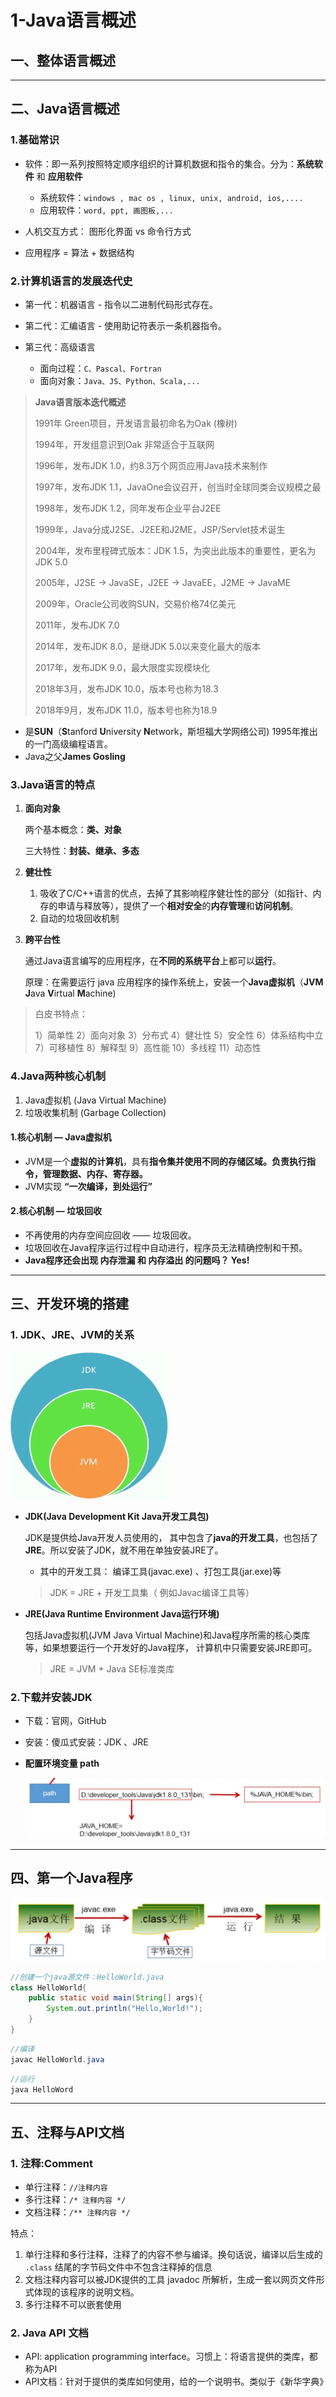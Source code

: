 # 1-Java语言概述

## 一、整体语言概述



<!-- ![image-20220802103614465](.\image\image-20220802103614465.png) -->

---

## 二、Java语言概述

### 1.基础常识

- 软件：即一系列按照特定顺序组织的计算机数据和指令的集合。分为：**系统软件** 和 **应用软件**
  - 系统软件：`windows , mac os , linux, unix, android, ios,....`
  - 应用软件：`word, ppt, 画图板,...`

- 人机交互方式： 图形化界面  vs  命令行方式

- 应用程序 = 算法 + 数据结构

### 2.计算机语言的发展迭代史

- 第一代：机器语言 - 指令以二进制代码形式存在。

- 第二代：汇编语言 - 使用助记符表示一条机器指令。

- 第三代：高级语言
  - 面向过程：`C、Pascal、Fortran`
  - 面向对象：`Java、JS、Python、Scala,...`

> **Java语言版本迭代概述**
>
> 1991年 Green项目，开发语言最初命名为Oak (橡树)
>
> 1994年，开发组意识到Oak 非常适合于互联网
>
> 1996年，发布JDK 1.0，约8.3万个网页应用Java技术来制作
>
> 1997年，发布JDK 1.1，JavaOne会议召开，创当时全球同类会议规模之最
>
> 1998年，发布JDK 1.2，同年发布企业平台J2EE
>
> 1999年，Java分成J2SE、J2EE和J2ME，JSP/Servlet技术诞生
>
> 2004年，发布里程碑式版本：JDK 1.5，为突出此版本的重要性，更名为JDK 5.0
>
> 2005年，J2SE -> JavaSE，J2EE -> JavaEE，J2ME -> JavaME
>
> 2009年，Oracle公司收购SUN，交易价格74亿美元
>
> 2011年，发布JDK 7.0
>
> 2014年，发布JDK 8.0，是继JDK 5.0以来变化最大的版本
>
> 2017年，发布JDK 9.0，最大限度实现模块化
>
> 2018年3月，发布JDK 10.0，版本号也称为18.3
>
> 2018年9月，发布JDK 11.0，版本号也称为18.9

- 是**SUN**（**S**tanford **U**niversity **N**etwork，斯坦福大学网络公司) 1995年推出的一门高级编程语言。
- Java之父**James Gosling**

### 3.Java语言的特点

1. **面向对象**

   两个基本概念：**类、对象**

   三大特性：**封装、继承、多态**

2. **健壮性**

   1. 吸收了C/C++语言的优点，去掉了其影响程序健壮性的部分（如指针、内存的申请与释放等），提供了一个**相对安全**的**内存管理**和**访问机制**。
   2. 自动的垃圾回收机制

3. **跨平台性**

   通过Java语言编写的应用程序，在**不同的系统平台**上都可以**运行**。

   原理：在需要运行 java 应用程序的操作系统上，安装一个**Java虚拟机**（**JVM** **J**ava **V**irtual **M**achine)

> 白皮书特点：
>
> 1）简单性
> 2）面向对象
> 3）分布式
> 4）健壮性
> 5）安全性
> 6）体系结构中立
> 7）可移植性
> 8）解释型
> 9）高性能
> 10）多线程
> 11）动态性

### 4.Java两种核心机制

1. Java虚拟机 (Java Virtual Machine)
2. 垃圾收集机制 (Garbage Collection)

#### 1.核心机制 — Java虚拟机

- JVM是一个**虚拟的计算机**，具有**指令集并使用不同的存储区域。负责执行指令，管理数据、内存、寄存器。**
- JVM实现 **“一次编译，到处运行”**

#### 2.核心机制 — 垃圾回收

- 不再使用的内存空间应回收 —— 垃圾回收。
- 垃圾回收在Java程序运行过程中自动进行，程序员无法精确控制和干预。
- **Java程序还会出现 内存泄漏 和 内存溢出 的问题吗？ Yes!**

---

## 三、开发环境的搭建

### 1. JDK、JRE、JVM的关系



<img src=".\image\image-20220802110804207.png" alt="image-20220802110804207" style="zoom:50%;" />

- **JDK(Java Development Kit Java开发工具包)**

  JDK是提供给Java开发人员使用的， 其中包含了**java的开发工具**，也包括了**JRE**。所以安装了JDK，就不用在单独安装JRE了。

  - 其中的开发工具： 编译工具(javac.exe) 、打包工具(jar.exe)等

  >  JDK = JRE + 开发工具集（ 例如Javac编译工具等）

- **JRE(Java Runtime Environment Java运行环境)**

  包括Java虚拟机(JVM Java Virtual Machine)和Java程序所需的核心类库等，如果想要运行一个开发好的Java程序， 计算机中只需要安装JRE即可。

  > JRE = JVM + Java SE标准类库

### 2.下载并安装JDK

- 下载：官网，GitHub

- 安装：傻瓜式安装：JDK 、JRE

- **配置环境变量 path**

  <img src=".\image\image-20220802112338542.png" alt="image-20220802112338542" style="zoom:50%;" />

---

## 四、第一个Java程序

<img src=".\image\image-20220802112309949.png" alt="image-20220802112309949" style="zoom:50%;" />



```java
//创建一个java源文件：HelloWorld.java
class HelloWorld{
	public static void main(String[] args){
		System.out.println("Hello,World!");
	}
}
```

```java
//编译
javac HelloWorld.java
```

```java
//运行
java HelloWord
```

---

## 五、注释与API文档

### 1. 注释:Comment

- 单行注释：`//注释内容`
- 多行注释：`/* 注释内容 */`
- 文档注释：`/** 注释内容 */`

特点：

1. 单行注释和多行注释，注释了的内容不参与编译。换句话说，编译以后生成的 `.class` 结尾的字节码文件中不包含注释掉的信息
2. 文档注释内容可以被JDK提供的工具 javadoc 所解析，生成一套以网页文件形式体现的该程序的说明文档。
3. 多行注释不可以嵌套使用

### 2. Java API 文档

- API: application programming interface。习惯上：将语言提供的类库，都称为API
- API文档：针对于提供的类库如何使用，给的一个说明书。类似于《新华字典》